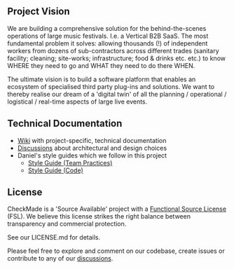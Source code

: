 ## Project Vision

We are building a comprehensive solution for the behind-the-scenes operations of large music festivals. I.e. a Vertical B2B SaaS. The most fundamental problem it solves: allowing thousands (!) of independent workers from dozens of sub-contractors across different trades (sanitary facility; cleaning; site-works; infrastructure; food & drinks etc. etc.) to know WHERE they need to go and WHAT they need to do there WHEN.

The ultimate vision is to build a software platform that enables an ecosystem of specialised third party plug-ins and solutions. We want to thereby realise our dream of a 'digital twin' of all the planning / operational / logistical / real-time aspects of large live events.

## Technical Documentation

- [Wiki](https://github.com/CheckMadeOrga/CheckMade/wiki) with project-specific, technical documentation
- [Discussions](https://github.com/CheckMadeLtd/CheckMade/discussions) about architectural and design choices 
- Daniel's style guides which we follow in this project
  - [Style Guide (Team Practices)](https://dgor82.github.io/style_guide_practices.html)
  - [Style Guide (Code)](https://dgor82.github.io/style_guide_code.html) 

## License

CheckMade is a 'Source Available' project with a [Functional Source License](https://fsl.software) (FSL).
We believe this license strikes the right balance between transparency and commercial protection.

See our LICENSE.md for details.

Please feel free to explore and comment on our codebase, create issues or contribute to any of our [discussions](https://github.com/CheckMadeLtd/CheckMade/discussions). 
